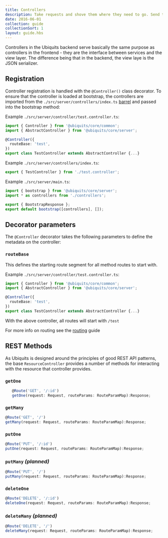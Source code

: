 ```yaml
---
title: Controllers
description: Take requests and shove them where they need to go. Send the results somewhere
date: 2016-06-01
collection: guide
collectionSort: 1
layout: guide.hbs
---
```


Controllers in the Ubiquits backend serve basically the same purpose as controllers in the frontend - they are the 
 interface between services and the view layer. The difference being that in the backend, the view laye is the JSON 
 serializer.

## Registration
Controller registration is handled with the `@Controller()` class decorator. To ensure that the controller is loaded at
bootstrap, the controllers are imported from the `./src/server/controllers/index.ts` [barrel] and passed into the bootstrap
method:

Example `./src/server/controller/test.controller.ts`:
```typescript
import { Controller } from '@ubiquits/core/common';
import { AbstractController } from '@ubiquits/core/server';

@Controller({
  routeBase: 'test',
})
export class TestController extends AbstractController {...}

```

Example `./src/server/controllers/index.ts`:
```typescript
export { TestController } from './test.controller';
```

Example `./src/server/main.ts`:
```typescript
import { bootstrap } from '@ubiquits/core/server';
import * as controllers from './controllers';

export { BootstrapResponse };
export default bootstrap([controllers], []);

```

## Decorator parameters
The `@Controller` decorator takes the following parameters to define the metadata on the controller:

### `routeBase`
This defines the starting route segment for all method routes to start with. 

Example `./src/server/controller/test.controller.ts`:
```typescript
import { Controller } from '@ubiquits/core/common';
import { AbstractController } from '@ubiquits/core/server';

@Controller({
  routeBase: 'test',
})
export class TestController extends AbstractController {...}

```
With the above controller, all routes will start with `/test`

For more info on routing see the [routing] guide

## REST Methods
As Ubiquits is designed around the principles of good REST API patterns, the base `ResourceController` provides a number
of methods for interacting with the resource that controller provides.

### `getOne`
```typescript
   @Route('GET', '/:id')
   getOne(request: Request, routeParams: RouteParamMap):Response;
   ```

### `getMany`
```typescript
@Route('GET', '/')
getMany(request: Request, routeParams: RouteParamMap):Response;
```
### `putOne`
```typescript
@Route('PUT', '/:id')
putOne(request: Request, routeParams: RouteParamMap):Response;
```
### `putMany` *(planned)*
```typescript
@Route('PUT', '/')
putMany(request: Request, routeParams: RouteParamMap):Response;
```
### `deleteOne`
```typescript
@Route('DELETE', '/:id')
deleteOne(request: Request, routeParams: RouteParamMap):Response;
```
### `deleteMany` *(planned)*
```typescript
@Route('DELETE', '/')
deleteMany(request: Request, routeParams: RouteParamMap):Response;
```

[barrel]:https://angular.io/docs/ts/latest/glossary.html#!#barrel
[routing]: /guide/routing
